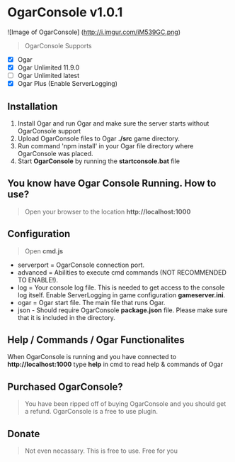 # OgarConsole v1.0.1
![Image of OgarConsole] (http://i.imgur.com/iM539GC.png)

> OgarConsole Supports
- [x] Ogar
- [x] Ogar Unlimited 11.9.0
- [ ] Ogar Unlimited latest
- [x] Ogar Plus (Enable ServerLogging)

## Installation
1. Install Ogar and run Ogar and make sure the server starts without OgarConsole support
2. Upload OgarConsole files to Ogar **./src** game directory.
3. Run command 'npm install' in your Ogar file directory where OgarConsole was placed.
4. Start **OgarConsole** by running the **startconsole.bat** file

## You know have Ogar Console Running. How to use?
> Open your browser to the location **http://localhost:1000**

## Configuration
> Open **cmd.js**

- serverport = OgarConsole connection port.
- advanced = Abilities to execute cmd commands (NOT RECOMMENDED TO ENABLE!).
- log = Your console log file. This is needed to get access to the console log itself. Enable ServerLogging in game configuration **gameserver.ini**.
- ogar = Ogar start file. The main file that runs Ogar.
- json - Should require OgarConsole **package.json** file. Please make sure that it is included in the directory.

## Help / Commands / Ogar Functionalites
When OgarConsole is running and you have connected to **http://localhost:1000** type **help** in cmd to read help & commands of Ogar

## Purchased OgarConsole?
> You have been ripped off of buying OgarConsole and you should get a refund. OgarConsole is a free to use plugin.

## Donate
> Not even necassary. This is free to use. Free for you
